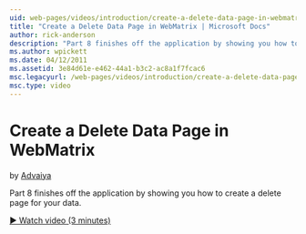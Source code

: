 ```yaml
---
uid: web-pages/videos/introduction/create-a-delete-data-page-in-webmatrix
title: "Create a Delete Data Page in WebMatrix | Microsoft Docs"
author: rick-anderson
description: "Part 8 finishes off the application by showing you how to create a delete page for your data."
ms.author: wpickett
ms.date: 04/12/2011
ms.assetid: 3e84d61e-e462-44a1-b3c2-ac8a1f7fcac6
msc.legacyurl: /web-pages/videos/introduction/create-a-delete-data-page-in-webmatrix
msc.type: video
---
```

# Create a Delete Data Page in WebMatrix

by [Advaiya](https://twitter.com/Advaiyasolns)

Part 8 finishes off the application by showing you how to create a delete page for your data.

[&#9654; Watch video (3 minutes)](https://channel9.msdn.com/Blogs/ASP-NET-Site-Videos/create-a-delete-data-page-in-webmatrix)

